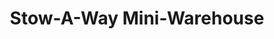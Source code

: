---
title: "Stow-A-Way Mini-Warehouse"
url: /radcliff/stow-a-way-mini-warehouse/
shop: storage rental
---